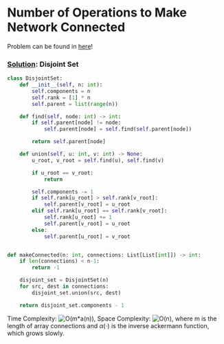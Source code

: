 # Number of Operations to Make Network Connected

Problem can be found in [here](https://leetcode.com/problems/number-of-operations-to-make-network-connected/)!

### [Solution](/Union%20Find/1319-NumberofOperationstoMakeNetworkConnected/solution.py): Disjoint Set

```python
class DisjointSet:
    def __init__(self, n: int):
        self.components = n
        self.rank = [1] * n
        self.parent = list(range(n))

    def find(self, node: int) -> int:
        if self.parent[node] != node:
            self.parent[node] = self.find(self.parent[node])

        return self.parent[node]

    def union(self, u: int, v: int) -> None:
        u_root, v_root = self.find(u), self.find(v)

        if u_root == v_root:
            return

        self.components -= 1
        if self.rank[u_root] > self.rank[v_root]:
            self.parent[v_root] = u_root
        elif self.rank[u_root] == self.rank[v_root]:
            self.rank[u_root] += 1
            self.parent[v_root] = u_root
        else:
            self.parent[u_root] = v_root


def makeConnected(n: int, connections: List[List[int]]) -> int:
    if len(connections) < n-1:
        return -1

    disjoint_set = DisjointSet(n)
    for src, dest in connections:
        disjoint_set.union(src, dest)

    return disjoint_set.components - 1
```

Time Complexity: ![O(m*a(n))](<https://latex.codecogs.com/svg.image?\inline&space;O(m\cdot&space;\alpha&space;(n))>), Space Complexity: ![O(n)](<https://latex.codecogs.com/svg.image?\inline&space;O(n)>), where m is the length of array connections and $\alpha(\cdot)$ is the inverse ackermann function, which grows slowly.
